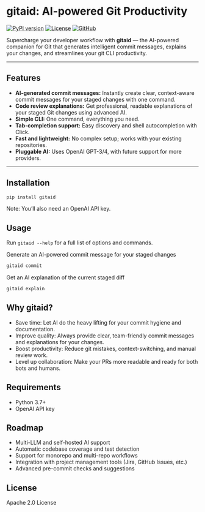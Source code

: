 # gitaid: AI-powered Git Productivity

[![PyPI version](https://img.shields.io/pypi/v/gitaid)](https://pypi.org/project/gitaid/)
[![License](https://img.shields.io/badge/GitHub-Repository-blue?logo=github)](https://github.com/mayaailabs/gitaid/blob/main/LICENSE.txt)
[![GitHub](https://img.shields.io/badge/GitHub-Repository-blue?logo=github)](https://github.com/mayaailabs/gitaid)

Supercharge your developer workflow with **gitaid** — the AI-powered companion for Git that generates intelligent commit messages, explains your changes, and streamlines your git CLI productivity.

---

## Features

- **AI-generated commit messages:** Instantly create clear, context-aware commit messages for your staged changes with one command.
- **Code review explanations:** Get professional, readable explanations of your staged Git changes using advanced AI.
- **Simple CLI:** One command, everything you need.
- **Tab-completion support:** Easy discovery and shell autocompletion with Click.
- **Fast and lightweight:** No complex setup; works with your existing repositories.
- **Pluggable AI:** Uses OpenAI GPT-3/4, with future support for more providers.

---

## Installation

```sh
pip install gitaid
```

Note: You’ll also need an OpenAI API key.

## Usage
Run `gitaid --help` for a full list of options and commands.

Generate an AI-powered commit message for your staged changes
```sh
gitaid commit
```

Get an AI explanation of the current staged diff
```sh
gitaid explain
```


## Why gitaid?
- Save time: Let AI do the heavy lifting for your commit hygiene and documentation.
- Improve quality: Always provide clear, team-friendly commit messages and explanations for your changes.
- Boost productivity: Reduce git mistakes, context-switching, and manual review work.
- Level up collaboration: Make your PRs more readable and ready for both bots and humans.

## Requirements
- Python 3.7+
- OpenAI API key

## Roadmap
- Multi-LLM and self-hosted AI support
- Automatic codebase coverage and test detection
- Support for monorepo and multi-repo workflows
- Integration with project management tools (Jira, GitHub Issues, etc.)
- Advanced pre-commit checks and suggestions

## License
Apache 2.0 License

